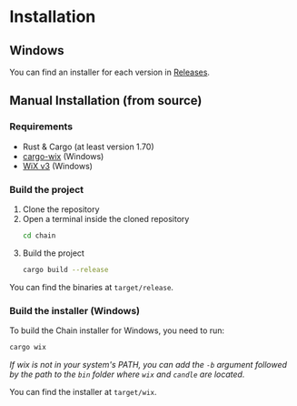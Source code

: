 # Installation

## Windows

You can find an installer for each version in [Releases](https://github.com/zeke-io/chain/releases). 

## Manual Installation (from source)

### Requirements

- Rust & Cargo (at least version 1.70)
- [cargo-wix](https://crates.io/crates/cargo-wix) (Windows)
- [WiX v3](https://wixtoolset.org/docs/wix3/) (Windows)

### Build the project

1. Clone the repository
2. Open a terminal inside the cloned repository
    ```bash
    cd chain
    ```
3. Build the project
    ```bash
    cargo build --release
    ```

You can find the binaries at `target/release`.

### Build the installer (Windows)

To build the Chain installer for Windows, you need to run:

```bash
cargo wix
```

*If wix is not in your system's PATH, you can add the `-b` argument followed by the path to the `bin` folder where `wix` and `candle` are located.*

You can find the installer at `target/wix`.

